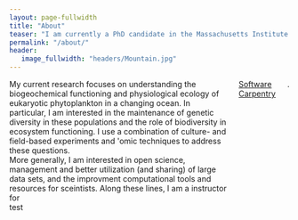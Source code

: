 ```yaml
---
layout: page-fullwidth
title: "About"
teaser: "I am currently a PhD candidate in the Massachusetts Institute of Technology (<a href="http://www.mit.edu/">MIT</a) & Woods Hole Oceanographic Institution (<a href="http://www.whoi.edu/">WHOI</a>) <a href="https://mit.whoi.edu/">Joint Program</a> in Biological Oceanography and am co-advised by Dr. Sonya Dyhrman (<a href="http://www.ldeo.columbia.edu/">Lamont Doherty Earth Observatory</a>], Columbia University) and Dr. Elizabeth Kujawinski (Chemistry Department, WHOI)."
permalink: "/about/"
header:
   image_fullwidth: "headers/Mountain.jpg"
---
```


<div class="row">
  <div class="medium-7 columns"> 
My current research focuses on understanding the biogeochemical functioning and physiological ecology of eukaryotic phytoplankton in a changing ocean. In particular, I am interested in the maintenance of genetic diversity in these populations and the role of biodiversity in ecosystem functioning. I use a combination of culture- and field-based experiments and 'omic techniques to address these questions.<br>
More generally, I am interested in open science, management and better utilization (and sharing) of large data sets, and the improvment computational tools and resources for sceintists. Along these lines, I am a instructor for <a href="http://www.software-carpentry.org/">Software Carpentry</a>. 
  </div>
  <div class="medium-5 columns">
  test
    </div>
</div>

